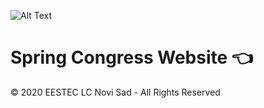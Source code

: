 ![Alt Text](https://media.giphy.com/media/XKNDxCTLwpDElXn7LF/giphy.gif)

# Spring Congress Website :point_left:

© 2020 EESTEC LC Novi Sad - All Rights Reserved

